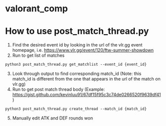 # valorant_comp

# How to use post_match_thread.py

1. Find the desired event id by looking in the url of the vlr.gg event homepage, i.e. https://www.vlr.gg/event/120/ftw-summer-showdown
2. Run to get list of matches
```
python3 post_match_thread.py get_matchlist --event_id {event_id}
```
3. Look through output to find corresponding match_id (Note: this match_id is different from the one that appears in the url of the match on vlr.gg)
4. Run to get post match thread body (Example: https://gist.github.com/kevinluu91/67df15f95c3c74de0266520f9639df41)
```
python3 post_match_thread.py create_thread --match_id {match_id}
```
5. Manually edit ATK and DEF rounds won

